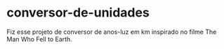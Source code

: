 # conversor-de-unidades
Fiz esse projeto de conversor de anos-luz em km inspirado no filme The Man Who Fell to Earth.

